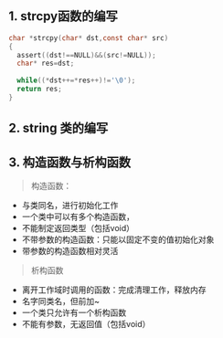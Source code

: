 ## 1. strcpy函数的编写

```c
char *strcpy(char* dst,const char* src)
{
  assert((dst!==NULL)&&(src!=NULL));
  char* res=dst;
  
  while((*dst++=*res++)!='\0');
  return res;
}

```

## 2. string 类的编写



## 3. 构造函数与析构函数

> 构造函数：

* 与类同名，进行初始化工作
* 一个类中可以有多个构造函数，
* 不能制定返回类型（包括void）
* 不带参数的构造函数：只能以固定不变的值初始化对象
* 带参数的构造函数相对灵活

> 析构函数

* 离开工作域时调用的函数：完成清理工作，释放内存
* 名字同类名，但前加~
* 一个类只允许有一个析构函数
* 不能有参数，无返回值（包括void）

